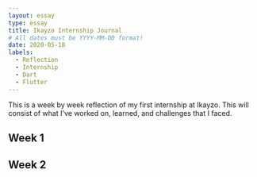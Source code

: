 ```yaml
---
layout: essay
type: essay
title: Ikayzo Internship Journal
# All dates must be YYYY-MM-DD format!
date: 2020-05-18
labels:
  - Reflection
  - Internship
  - Dart
  - Flutter
---
```


This is a week by week reflection of my first internship at Ikayzo. This will consist of what I've worked on, learned, and challenges that I faced.


## Week 1



## Week 2





